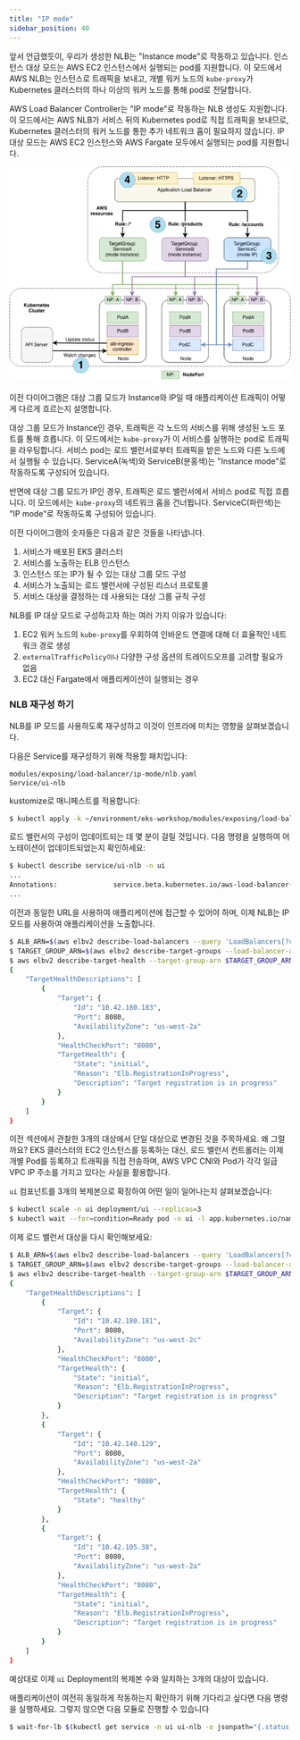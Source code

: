 ```yaml
---
title: "IP mode"
sidebar_position: 40
---
```


앞서 언급했듯이, 우리가 생성한 NLB는 "Instance mode"로 작동하고 있습니다. 인스턴스 대상 모드는 AWS EC2 인스턴스에서 실행되는 pod를 지원합니다. 이 모드에서 AWS NLB는 인스턴스로 트래픽을 보내고, 개별 워커 노드의 `kube-proxy`가 Kubernetes 클러스터의 하나 이상의 워커 노드를 통해 pod로 전달합니다.

AWS Load Balancer Controller는 "IP mode"로 작동하는 NLB 생성도 지원합니다. 이 모드에서는 AWS NLB가 서비스 뒤의 Kubernetes pod로 직접 트래픽을 보내므로, Kubernetes 클러스터의 워커 노드를 통한 추가 네트워크 홉이 필요하지 않습니다. IP 대상 모드는 AWS EC2 인스턴스와 AWS Fargate 모두에서 실행되는 pod를 지원합니다.

![IP mode](./assets/ip-mode.webp)

이전 다이어그램은 대상 그룹 모드가 Instance와 IP일 때 애플리케이션 트래픽이 어떻게 다르게 흐르는지 설명합니다.

대상 그룹 모드가 Instance인 경우, 트래픽은 각 노드의 서비스를 위해 생성된 노드 포트를 통해 흐릅니다. 이 모드에서는 `kube-proxy`가 이 서비스를 실행하는 pod로 트래픽을 라우팅합니다. 서비스 pod는 로드 밸런서로부터 트래픽을 받은 노드와 다른 노드에서 실행될 수 있습니다. ServiceA(녹색)와 ServiceB(분홍색)는 "Instance mode"로 작동하도록 구성되어 있습니다.

반면에 대상 그룹 모드가 IP인 경우, 트래픽은 로드 밸런서에서 서비스 pod로 직접 흐릅니다. 이 모드에서는 `kube-proxy`의 네트워크 홉을 건너뜁니다. ServiceC(파란색)는 "IP mode"로 작동하도록 구성되어 있습니다.

이전 다이어그램의 숫자들은 다음과 같은 것들을 나타냅니다.

1. 서비스가 배포된 EKS 클러스터
2. 서비스를 노출하는 ELB 인스턴스
3. 인스턴스 또는 IP가 될 수 있는 대상 그룹 모드 구성
4. 서비스가 노출되는 로드 밸런서에 구성된 리스너 프로토콜
5. 서비스 대상을 결정하는 데 사용되는 대상 그룹 규칙 구성

NLB를 IP 대상 모드로 구성하고자 하는 여러 가지 이유가 있습니다:

1. EC2 워커 노드의 `kube-proxy`를 우회하여 인바운드 연결에 대해 더 효율적인 네트워크 경로 생성
2. `externalTrafficPolicy이나` 다양한 구성 옵션의 트레이드오프를 고려할 필요가 없음
3. EC2 대신 Fargate에서 애플리케이션이 실행되는 경우

### NLB 재구성 하기

NLB를 IP 모드를 사용하도록 재구성하고 이것이 인프라에 미치는 영향을 살펴보겠습니다.

다음은 Service를 재구성하기 위해 적용할 패치입니다:

```kustomization
modules/exposing/load-balancer/ip-mode/nlb.yaml
Service/ui-nlb
```

kustomize로 매니페스트를 적용합니다:

```bash
$ kubectl apply -k ~/environment/eks-workshop/modules/exposing/load-balancer/ip-mode
```

로드 밸런서의 구성이 업데이트되는 데 몇 분이 걸릴 것입니다. 다음 명령을 실행하여 어노테이션이 업데이트되었는지 확인하세요:

```bash
$ kubectl describe service/ui-nlb -n ui
...
Annotations:              service.beta.kubernetes.io/aws-load-balancer-nlb-target-type: ip
...
```

이전과 동일한 URL을 사용하여 애플리케이션에 접근할 수 있어야 하며, 이제 NLB는 IP 모드를 사용하여 애플리케이션을 노출합니다.

```bash
$ ALB_ARN=$(aws elbv2 describe-load-balancers --query 'LoadBalancers[?contains(LoadBalancerName, `k8s-ui-uinlb`) == `true`].LoadBalancerArn' | jq -r '.[0]')
$ TARGET_GROUP_ARN=$(aws elbv2 describe-target-groups --load-balancer-arn $ALB_ARN | jq -r '.TargetGroups[0].TargetGroupArn')
$ aws elbv2 describe-target-health --target-group-arn $TARGET_GROUP_ARN
{
    "TargetHealthDescriptions": [
        {
            "Target": {
                "Id": "10.42.180.183",
                "Port": 8080,
                "AvailabilityZone": "us-west-2a"
            },
            "HealthCheckPort": "8080",
            "TargetHealth": {
                "State": "initial",
                "Reason": "Elb.RegistrationInProgress",
                "Description": "Target registration is in progress"
            }
        }
    ]
}
```

이전 섹션에서 관찰한 3개의 대상에서 단일 대상으로 변경된 것을 주목하세요. 왜 그럴까요? EKS 클러스터의 EC2 인스턴스를 등록하는 대신, 로드 밸런서 컨트롤러는 이제 개별 Pod를 등록하고 트래픽을 직접 전송하며, AWS VPC CNI와 Pod가 각각 일급 VPC IP 주소를 가지고 있다는 사실을 활용합니다.

`ui` 컴포넌트를 3개의 복제본으로 확장하여 어떤 일이 일어나는지 살펴보겠습니다:

```bash
$ kubectl scale -n ui deployment/ui --replicas=3
$ kubectl wait --for=condition=Ready pod -n ui -l app.kubernetes.io/name=ui --timeout=60s
```

이제 로드 밸런서 대상을 다시 확인해보세요:

```bash
$ ALB_ARN=$(aws elbv2 describe-load-balancers --query 'LoadBalancers[?contains(LoadBalancerName, `k8s-ui-uinlb`) == `true`].LoadBalancerArn' | jq -r '.[0]')
$ TARGET_GROUP_ARN=$(aws elbv2 describe-target-groups --load-balancer-arn $ALB_ARN | jq -r '.TargetGroups[0].TargetGroupArn')
$ aws elbv2 describe-target-health --target-group-arn $TARGET_GROUP_ARN
{
    "TargetHealthDescriptions": [
        {
            "Target": {
                "Id": "10.42.180.181",
                "Port": 8080,
                "AvailabilityZone": "us-west-2c"
            },
            "HealthCheckPort": "8080",
            "TargetHealth": {
                "State": "initial",
                "Reason": "Elb.RegistrationInProgress",
                "Description": "Target registration is in progress"
            }
        },
        {
            "Target": {
                "Id": "10.42.140.129",
                "Port": 8080,
                "AvailabilityZone": "us-west-2a"
            },
            "HealthCheckPort": "8080",
            "TargetHealth": {
                "State": "healthy"
            }
        },
        {
            "Target": {
                "Id": "10.42.105.38",
                "Port": 8080,
                "AvailabilityZone": "us-west-2a"
            },
            "HealthCheckPort": "8080",
            "TargetHealth": {
                "State": "initial",
                "Reason": "Elb.RegistrationInProgress",
                "Description": "Target registration is in progress"
            }
        }
    ]
}
```

예상대로 이제 `ui` Deployment의 복제본 수와 일치하는 3개의 대상이 있습니다.

애플리케이션이 여전히 동일하게 작동하는지 확인하기 위해 기다리고 싶다면 다음 명령을 실행하세요. 그렇지 않으면 다음 모듈로 진행할 수 있습니다

```bash timeout=240
$ wait-for-lb $(kubectl get service -n ui ui-nlb -o jsonpath="{.status.loadBalancer.ingress[*].hostname}{'\n'}")
```